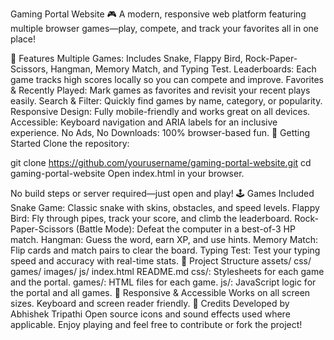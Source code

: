 Gaming Portal Website 🎮
A modern, responsive web platform featuring multiple browser games—play, compete, and track your favorites all in one place!

🌟 Features
Multiple Games: Includes Snake, Flappy Bird, Rock-Paper-Scissors, Hangman, Memory Match, and Typing Test.
Leaderboards: Each game tracks high scores locally so you can compete and improve.
Favorites & Recently Played: Mark games as favorites and revisit your recent plays easily.
Search & Filter: Quickly find games by name, category, or popularity.
Responsive Design: Fully mobile-friendly and works great on all devices.
Accessible: Keyboard navigation and ARIA labels for an inclusive experience.
No Ads, No Downloads: 100% browser-based fun.
🚀 Getting Started
Clone the repository:

git clone https://github.com/yourusername/gaming-portal-website.git
cd gaming-portal-website
Open index.html in your browser.

No build steps or server required—just open and play!
🕹️ Games Included
Snake Game: Classic snake with skins, obstacles, and speed levels.
Flappy Bird: Fly through pipes, track your score, and climb the leaderboard.
Rock-Paper-Scissors (Battle Mode): Defeat the computer in a best-of-3 HP match.
Hangman: Guess the word, earn XP, and use hints.
Memory Match: Flip cards and match pairs to clear the board.
Typing Test: Test your typing speed and accuracy with real-time stats.
📂 Project Structure
assets/
css/
games/
images/
js/
index.html
README.md
css/: Stylesheets for each game and the portal.
games/: HTML files for each game.
js/: JavaScript logic for the portal and all games.
📱 Responsive & Accessible
Works on all screen sizes.
Keyboard and screen reader friendly.
🙌 Credits
Developed by Abhishek Tripathi
Open source icons and sound effects used where applicable.
Enjoy playing and feel free to contribute or fork the project!
